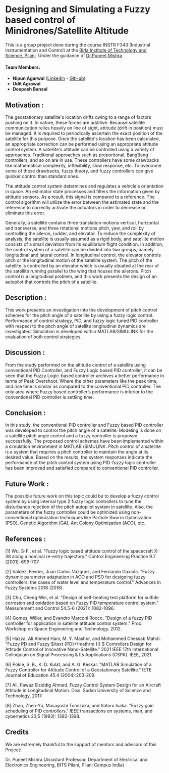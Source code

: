 # Designing and Simulating a Fuzzy based control of Minidrones/Satellite Altitude
This is a group project done during the course INSTR F343 (Industrial Instrumentation and Control) at the [Birla Institute of Technology and Science, Pilani](https://www.bits-pilani.ac.in/). Under the guidance of [Dr.Puneet Mishra](https://www.bits-pilani.ac.in/pilani/puneetmishra/Profile)

#### Team Members:
- **Nipun Agarwal** ([LinkedIn](https://www.linkedin.com/in/nipun-agarwal-16052000/) - [GitHub](https://github.com/NipunAgarwal16))
- **Udit Agrawal**
- **Deepesh Bansal**


## Motivation :
The geostationary satellite's location drifts owing to a range of factors pushing on it. In nature, these forces are additive. Because satellite communication relies heavily on line of sight, attitude (drift in position) must be managed. It is required to periodically ascertain the exact position of the satellite for this purpose. Once the satellite's location has been calculated, an appropriate correction can be performed using an appropriate attitude control system. A satellite's attitude can be controlled using a variety of approaches. Traditional approaches such as proportional, BangBang controllers, and so on are in use. These controllers have some drawbacks like mathematical complexity, inflexibility, slow response, etc. To overcome some of these drawbacks, fuzzy theory, and fuzzy controllers can give quicker control than standard ones.

The attitude control system determines and regulates a vehicle's orientation in space. An estimator state processes and filters the information given by attitude sensors. As a result, this signal is compared to a reference. The control algorithm will utilize the error between the estimated state and the reference to correctly activate the actuators in order to decrease or eliminate this error. 

Generally, a satellite contains three translation motions vertical, horizontal and transverse, and three rotational motions pitch, yaw, and roll by controlling the aileron, rudder, and elevator. To reduce the complexity of analysis, the satellite is usually assumed as a rigid body, and satellite motion consists of a small deviation from its equilibrium flight condition. In addition, the control system of a satellite can be divided into two groups, namely longitudinal and lateral control. In longitudinal control, the elevator controls pitch or the longitudinal motion of the satellite system. The pitch of the satellite is controlled by an elevator which is usually situated at the rear of the satellite running parallel to the wing that houses the ailerons. Pitch control is a longitudinal problem, and this work presents the design of an autopilot that controls the pitch of a satellite.

## Description :
This work presents an investigation into the development of pitch control schemes for the pitch angle of a satellite by using a fuzzy logic control. Performance of control strategy, PID, and fuzzy logic tuned PID controller with respect to the pitch angle of satellite longitudinal dynamics are investigated. Simulation is developed within MATLAB/SIMULINK for the evaluation of both control strategies.

## Discussion :
From the study performed on the altitude control of a satellite using conventional PID Controller, and Fuzzy Logic based PID controller, it can be seen that the Fuzzy Logic-based controller archives a better performance in terms of Peak Overshoot. Where the other parameters like the peak time, and rise time is similar as compared to the conventional PID controller. The only area where Fuzzy based controller’s performance is inferior to the conventional PID controller is settling time.

## Conclusion :
In this study, the conventional PID controller and Fuzzy based PID controller was developed to control the pitch angle of a satellite. Modeling is done on a satellite pitch angle control and a fuzzy controller is proposed successfully. The proposed control schemes have been implemented within a simulation environment in MATLAB /SIMULINK. Pitch control of a satellite is a system that requires a pitch controller to maintain the angle at its desired value. Based on the results, the system responses indicate the performance of the pitch control system using PID-fuzzy logic controller has been improved and satisfied compared to conventional PID controller.

## Future Work :
The possible future work on this topic could be to develop a fuzzy control system by using interval type 2 fuzzy logic controllers to tune the disturbance rejection of the pitch autopilot system in satellite. Also, the parameters of the fuzzy controller could be optimized using non-conventional optimization techniques like Particle Swarm Optimization (PSO), Genetic Algorithm (GA), Ant Colony Optimization (ACO), etc.

## References :

[1] Wu, S-F., et al. "Fuzzy logic based attitude control of the spacecraft X-38 along a nominal re-entry trajectory." Control Engineering Practice 9.7 (2001): 699-707.

[2] Valdez, Fevrier, Juan Carlos Vazquez, and Fernando Gaxiola. "Fuzzy dynamic parameter adaptation in ACO and PSO for designing fuzzy controllers: the cases of water level and temperature control." Advances in Fuzzy Systems 2018 (2018).

[3] Chu, Cheng-Wei, et al. "Design of self-heating test platform for sulfide corrosion and oxidation based on Fuzzy PID temperature control system." Measurement and Control 54.5-6 (2021): 1082-1096.

[4] Gomes, Willer, and Evandro Marconi Rocco. "Design of a fuzzy PID controller for application in satellite attitude control system." Proc. Workshop on Space Engineering and Technology. 2012.

[5] Hazza, Ali Ahmed Hani, M. Y. Mashor, and Mohammed Chessab Mahdi. "Fuzzy PD and Fuzzy $\text {PD}+\mathrm {I} $ Controllers Design for Attitude Control of Innovative Nano-Satellite." 2021 IEEE 17th International Colloquium on Signal Processing & Its Applications (CSPA). IEEE, 2021.

[6] Pokle, S. B., K. D. Kulat, and A. G. Keskar. "MATLAB Simulation of a Fuzzy Controller for Attitude Control of a Geostationary Satellite." IETE Journal of Education 45.4 (2004):203-209.

[7] Ali, Fawaz Elsiddig Ahmed. Fuzzy Control System Design for an Aircraft Attitude in Longitudinal Motion. Diss. Sudan University of Science and Technology, 2017.

[8] Zhao, Zhen-Yu, Masayoshi Tomizuka, and Satoru Isaka. "Fuzzy gain scheduling of PID controllers." IEEE transactions on systems, man, and cybernetics 23.5 (1993): 1392-1398.

## Credits

We are extremely thankful to the support of mentors and advisors of this Project:

Dr. Puneet Mishra 
(Assistant Professor, Department of Electrical and Electronics Engineering, BITS Pilani, Pilani Campus
India)
